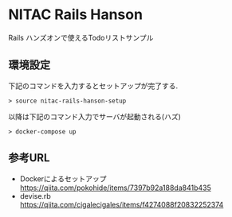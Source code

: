 # NITAC Rails Hanson
Rails ハンズオンで使えるTodoリストサンプル

## 環境設定
下記のコマンドを入力するとセットアップが完了する.
```shell
> source nitac-rails-hanson-setup
```

以降は下記のコマンド入力でサーバが起動される(ハズ)
```shell
> docker-compose up
```

## 参考URL
- Dockerによるセットアップ  
  https://qiita.com/pokohide/items/7397b92a188da841b435
- devise.rb  
  https://qiita.com/cigalecigales/items/f4274088f20832252374
